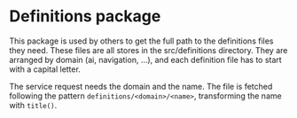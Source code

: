 # Definitions package

This package is used by others to get the full path to the definitions files they need. These files are all stores in the src/definitions directory. They are arranged by domain (ai, navigation, ...), and each definition file has to start with a capital letter.

The service request needs the domain and the name. The file is fetched following the pattern `definitions/<domain>/<name>`, transforming the name with `title()`.

